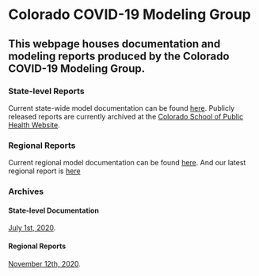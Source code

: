 # Colorado COVID-19 Modeling Group
## This webpage houses documentation and modeling reports produced by the Colorado COVID-19 Modeling Group. 

### State-level Reports
Current state-wide model documentation can be found [here](https://agb85.github.io/covid-19/SEIR%20Documentation.pdf).
Publicly released reports are currently archived at the [Colorado School of Public Health Website](https://coloradosph.cuanschutz.edu/resources/covid-19/modeling-results).


### Regional Reports
Current regional model documentation can be found [here](https://agb85.github.io/covid-19/Regional%20Model%20Documentation.pdf).
And our latest regional report is [here](https://agb85.github.io/covid-19/Regional%20Report.pdf)

### Archives
#### State-level Documentation
[July 1st, 2020](https://agb85.github.io/covid-19/SEIR%20Documentation_20200701.pdf).

#### Regional Reports
[November 12th, 2020](https://agb85.github.io/covid-19/RegionalReport_20201112.pdf).
